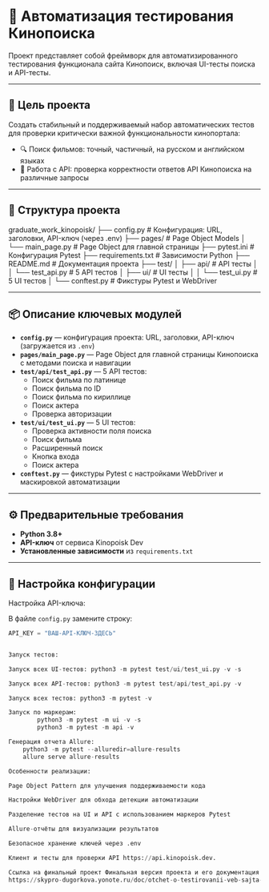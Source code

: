 # 🧪 Автоматизация тестирования Кинопоиска

Проект представляет собой фреймворк для автоматизированного тестирования функционала сайта Кинопоиск, включая UI-тесты поиска и API-тесты.

---

## 🎯 Цель проекта

Создать стабильный и поддерживаемый набор автоматических тестов для проверки критически важной функциональности кинопортала:

- 🔍 Поиск фильмов: точный, частичный, на русском и английском языках
- 🔗 Работа с API: проверка корректности ответов API Кинопоиска на различные запросы

---

## 📁 Структура проекта

graduate_work_kinopoisk/ ├── config.py # Конфигурация: URL, заголовки, API-ключ (через .env) ├── pages/ # Page Object Models │ └── main_page.py # Page Object для главной страницы ├── pytest.ini # Конфигурация Pytest ├── requirements.txt # Зависимости Python ├── README.md # Документация проекта ├── test/ │ ├── api/ # API тесты │ │ └── test_api.py # 5 API тестов │ ├── ui/ # UI тесты │ │ └── test_ui.py # 5 UI тестов │ └── conftest.py # Фикстуры Pytest и WebDriver

---

## 📦 Описание ключевых модулей

- **`config.py`** — конфигурация проекта: URL, заголовки, API-ключ (загружается из `.env`)
- **`pages/main_page.py`** — Page Object для главной страницы Кинопоиска с методами поиска и навигации
- **`test/api/test_api.py`** — 5 API тестов:
  - Поиск фильма по латинице
  - Поиск фильма по ID
  - Поиск фильма по кириллице
  - Поиск актера
  - Проверка авторизации
- **`test/ui/test_ui.py`** — 5 UI тестов:
  - Проверка активности поля поиска
  - Поиск фильма
  - Расширенный поиск
  - Кнопка входа
  - Поиск актера
- **`conftest.py`** — фикстуры Pytest с настройками WebDriver и маскировкой автоматизации

---

## ⚙️ Предварительные требования

- **Python 3.8+**
- **API-ключ** от сервиса Kinopoisk Dev
- **Установленные зависимости** из `requirements.txt`

---

## 🔐 Настройка конфигурации

Настройка API-ключа:

В файле `config.py` замените строку:

```python
API_KEY = "ВАШ-API-КЛЮЧ-ЗДЕСЬ"


Запуск тестов: 

Запуск всех UI-тестов: python3 -m pytest test/ui/test_ui.py -v -s

Запуск всех API-тестов: python3 -m pytest test/api/test_api.py -v

Запуск всех тестов: python3 -m pytest -v

Запуск по маркерам: 
        python3 -m pytest -m ui -v -s
        python3 -m pytest -m api -v

Генерация отчета Allure: 
    python3 -m pytest --alluredir=allure-results
    allure serve allure-results

Особенности реализации:

Page Object Pattern для улучшения поддерживаемости кода

Настройки WebDriver для обхода детекции автоматизации

Разделение тестов на UI и API с использованием маркеров Pytest

Allure-отчёты для визуализации результатов

Безопасное хранение ключей через .env

Клиент и тесты для проверки API https://api.kinopoisk.dev.

Ссылка на финальный проект Финальная версия проекта и его документация доступны по ссылке: 
https://skypro-dugorkova.yonote.ru/doc/otchet-o-testirovanii-veb-sajta-kinopoisk-bgFVwr2867 